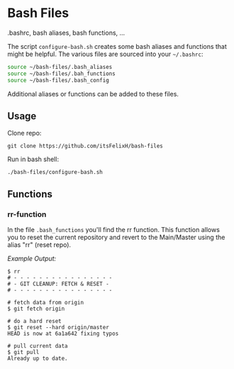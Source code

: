 # Bash Files

.bashrc, bash aliases, bash functions, ...

The script `configure-bash.sh` creates some bash aliases and functions that might be helpful. The various files are sourced into your `~/.bashrc`:

```bash
source ~/bash-files/.bash_aliases
source ~/bash-files/.bah_functions
source ~/bash-files/.bash_config
```

Additional aliases or functions can be added to these files.

## Usage

Clone repo:
```
git clone https://github.com/itsFelixH/bash-files
```

Run in bash shell:
```
./bash-files/configure-bash.sh
```

## Functions

### rr-function

In the file `.bash_functions` you'll find the rr function. This function allows you to reset the current repository and revert to the Main/Master using the alias "rr" (reset repo).

*Example Output:*

```shell
$ rr
# - - - - - - - - - - - - - - - -
# - GIT CLEANUP: FETCH & RESET -
# - - - - - - - - - - - - - - - -

# fetch data from origin
$ git fetch origin

# do a hard reset
$ git reset --hard origin/master
HEAD is now at 6a1a642 fixing typos

# pull current data
$ git pull
Already up to date.
```
